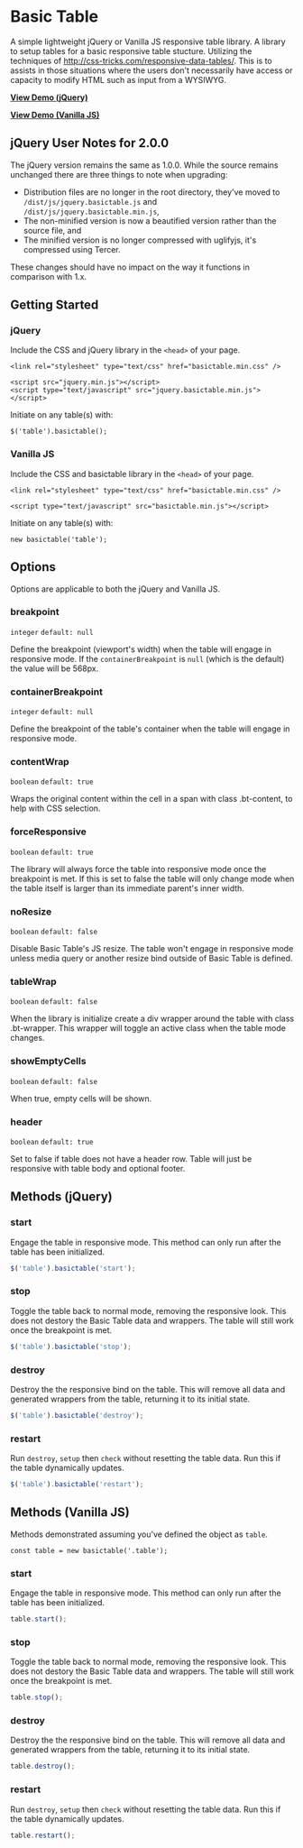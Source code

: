 # Basic Table

A simple lightweight jQuery or Vanilla JS responsive table library. A library to setup tables for a basic responsive table stucture. Utilizing the techniques of http://css-tricks.com/responsive-data-tables/. This is to assists in those situations where the users don't necessarily have access or capacity to modify HTML such as input from a WYSIWYG.

**[View Demo (jQuery)](http://www.jerrylow.com/basictable/demo/index.html)**

**[View Demo (Vanilla JS)](http://www.jerrylow.com/basictable/demo/vanilla-js.html)**

## jQuery User Notes for 2.0.0

The jQuery version remains the same as 1.0.0. While the source remains unchanged there are three things to note when upgrading:

- Distribution files are no longer in the root directory, they've moved to `/dist/js/jquery.basictable.js` and `/dist/js/jquery.basictable.min.js`,
- The non-minified version is now a beautified version rather than the source file, and
- The minified version is no longer compressed with uglifyjs, it's compressed using Tercer.

These changes should have no impact on the way it functions in comparison with 1.x.

## Getting Started

### jQuery

Include the CSS and jQuery library in the `<head>` of your page.

```
<link rel="stylesheet" type="text/css" href="basictable.min.css" />

<script src="jquery.min.js"></script>
<script type="text/javascript" src="jquery.basictable.min.js"></script>
```

Initiate on any table(s) with:

```
$('table').basictable();
```

### Vanilla JS

Include the CSS and basictable library in the `<head>` of your page.

```
<link rel="stylesheet" type="text/css" href="basictable.min.css" />

<script type="text/javascript" src="basictable.min.js"></script>
```

Initiate on any table(s) with:

```
new basictable('table');
```

## Options

Options are applicable to both the jQuery and Vanilla JS.

### breakpoint

`integer` `default: null`

Define the breakpoint (viewport's width) when the table will engage in responsive mode. If the `containerBreakpoint` is `null` (which is the default) the value will be 568px.

### containerBreakpoint

`integer` `default: null`

Define the breakpoint of the table's container when the table will engage in responsive mode.

### contentWrap

`boolean` `default: true`

Wraps the original content within the cell in a span with class .bt-content, to help with CSS selection.

### forceResponsive

`boolean` `default: true`

The library will always force the table into responsive mode once the breakpoint is met. If this is set to false the table will only change mode when the table itself is larger than its immediate parent's inner width.

### noResize

`boolean` `default: false`

Disable Basic Table's JS resize. The table won't engage in responsive mode unless media query or another resize bind outside of Basic Table is defined.

### tableWrap

`boolean` `default: false`

When the library is initialize create a div wrapper around the table with class .bt-wrapper. This wrapper will toggle an active class when the table mode changes.

### showEmptyCells

`boolean` `default: false`

When true, empty cells will be shown.

### header

`boolean` `default: true`

Set to false if table does not have a header row. Table will just be responsive with table body and optional footer.

## Methods (jQuery)

### start

Engage the table in responsive mode. This method can only run after the table has been initialized.

```js
$('table').basictable('start');
```

### stop

Toggle the table back to normal mode, removing the responsive look. This does not destory the Basic Table data and wrappers. The table will still work once the breakpoint is met.

```js
$('table').basictable('stop');
```

### destroy

Destroy the the responsive bind on the table. This will remove all data and generated wrappers from the table, returning it to its initial state.

```js
$('table').basictable('destroy');
```

### restart

Run `destroy`, `setup` then `check` without resetting the table data. Run this if the table dynamically updates.

```js
$('table').basictable('restart');
```

## Methods (Vanilla JS)

Methods demonstrated assuming you've defined the object as `table`.

```
const table = new basictable('.table');
```

### start

Engage the table in responsive mode. This method can only run after the table has been initialized.

```js
table.start();
```

### stop

Toggle the table back to normal mode, removing the responsive look. This does not destory the Basic Table data and wrappers. The table will still work once the breakpoint is met.

```js
table.stop();
```

### destroy

Destroy the the responsive bind on the table. This will remove all data and generated wrappers from the table, returning it to its initial state.

```js
table.destroy();
```

### restart

Run `destroy`, `setup` then `check` without resetting the table data. Run this if the table dynamically updates.

```js
table.restart();
```
